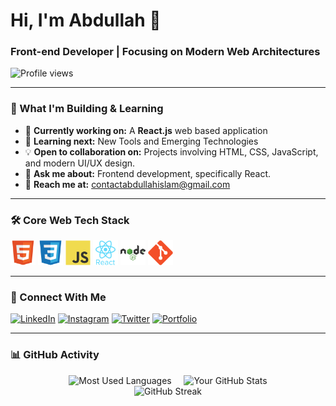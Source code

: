 # Hi, I'm Abdullah 👋

### Front-end Developer | Focusing on Modern Web Architectures

<p align="left">
  <img src="https://komarev.com/ghpvc/?username=abdullahislam123&style=flat-square&color=blue" alt="Profile views" />
</p>

---

### 🚀 What I'm Building & Learning

- 🔭 **Currently working on:** A **React.js** web based application 
- 🌱 **Learning next:** New Tools and Emerging Technologies
- 💡 **Open to collaboration on:** Projects involving HTML, CSS, JavaScript, and modern UI/UX design.
- 💬 **Ask me about:** Frontend development, specifically React.
- 📧 **Reach me at:** contactabdullahislam@gmail.com

---

### 🛠️ Core Web Tech Stack

<p align="left">
  <img src="https://raw.githubusercontent.com/devicons/devicon/master/icons/html5/html5-original.svg" alt="html5" width="40" height="40"/>
  <img src="https://raw.githubusercontent.com/devicons/devicon/master/icons/css3/css3-original.svg" alt="css3" width="40" height="40"/>
  <img src="https://raw.githubusercontent.com/devicons/devicon/master/icons/javascript/javascript-original.svg" alt="javascript" width="40" height="40"/>
  <img src="https://raw.githubusercontent.com/devicons/devicon/master/icons/react/react-original-wordmark.svg" alt="react" width="40" height="40"/>
  <img src="https://raw.githubusercontent.com/devicons/devicon/master/icons/nodejs/nodejs-original-wordmark.svg" alt="nodejs" width="40" height="40"/>
  <img src="https://raw.githubusercontent.com/devicons/devicon/master/icons/git/git-original.svg" alt="git" width="40" height="40"/>
</p>

---

### 🔗 Connect With Me

[![LinkedIn](https://img.shields.io/badge/LinkedIn-0077B5?style=for-the-badge&logo=linkedin&logoColor=white)](https://www.linkedin.com/in/abdullah-islam-81730b2a1)
[![Instagram](https://img.shields.io/badge/Instagram-E4405F?style=for-the-badge&logo=instagram&logoColor=white)](https://www.instagram.com/script.vibe1)
[![Twitter](https://img.shields.io/badge/Twitter-1DA1F2?style=for-the-badge&logo=twitter&logoColor=white)](https://twitter.com/[YOUR-TWITTER-HANDLE])
[![Portfolio](https://img.shields.io/badge/Portfolio-FF7F50?style=for-the-badge&logo=About.me&logoColor=white)](https://[YOUR-PERSONAL-WEBSITE-URL])

---

### 📊 GitHub Activity

<p align="center">
  <img src="https://github-readme-stats.vercel.app/api/top-langs/?username=abdullahislam123&layout=compact&theme=dark&langs_count=6" alt="Most Used Languages" />
  &nbsp;&nbsp;&nbsp;
  <img src="https://github-readme-stats.vercel.app/api?username=abdullahislam123&show_icons=true&theme=dark&line_height=27&hide_title=true" alt="Your GitHub Stats" />
  <br/>
  <img src="https://github-readme-streak-stats.herokuapp.com/?user=abdullahislam123&theme=dark&hide_border=true" alt="GitHub Streak" />
</p>
